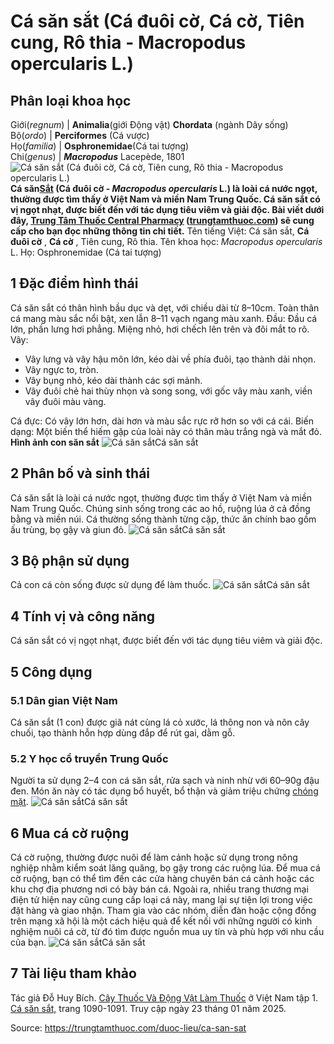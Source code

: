 # Cá săn sắt (Cá đuôi cờ, Cá cờ, Tiên cung, Rô thia - Macropodus opercularis L.)

Phân loại khoa học  
---  
Giới(_regnum_) |  **Animalia**(giới Động vật) **Chordata** (ngành Dây sống)  
Bộ(_ordo_) | **Perciformes** (Cá vược)  
Họ(_familia_) | **Osphronemidae**(Cá tai tượng)  
Chi(_genus_) | _**Macropodus**_ Lacepède, 1801  
![Cá săn sắt \(Cá đuôi cờ, Cá cờ, Tiên cung, Rô thia - Macropodus opercularis L.\)](https://trungtamthuoc.com/images/others/ca-san-sat-5-7028.jpg)
**Cá săn[Sắt](https://trungtamthuoc.com/hoat-chat/sat "Sắt") (Cá đuôi cờ - _Macropodus opercularis_ L.) là loài cá nước ngọt, thường được tìm thấy ở Việt Nam và miền Nam Trung Quốc. Cá săn sắt có vị ngọt nhạt, được biết đến với tác dụng tiêu viêm và giải độc. Bài viết dưới đây, [Trung Tâm Thuốc Central Pharmacy](https://trungtamthuoc.com/ "Trung Tâm Thuốc Central Pharmacy") ([trungtamthuoc.com](https://trungtamthuoc.com/ "trungtamthuoc.com")) sẽ cung cấp cho bạn đọc những thông tin chi tiết.**
Tên tiếng Việt: Cá săn sắt, **Cá đuôi cờ** , **Cá cờ** , Tiên cung, Rô thia.
Tên khoa học: _Macropodus opercularis_ L.
Họ: Osphronemidae (Cá tai tượng)
##  1 Đặc điểm hình thái 
Cá săn sắt có thân hình bầu dục và dẹt, với chiều dài từ 8–10cm. Toàn thân cá mang màu sắc nổi bật, xen lẫn 8–11 vạch ngang màu xanh.
Đầu: Đầu cá lớn, phần lưng hơi phẳng. Miệng nhỏ, hơi chếch lên trên và đôi mắt to rõ.
Vây:
  * Vây lưng và vây hậu môn lớn, kéo dài về phía đuôi, tạo thành dải nhọn.
  * Vây ngực to, tròn.
  * Vây bụng nhỏ, kéo dài thành các sợi mảnh.
  * Vây đuôi chẻ hai thùy nhọn và song song, với gốc vây màu xanh, viền vây đuôi màu vàng.


Cá đực: Có vây lớn hơn, dài hơn và màu sắc rực rỡ hơn so với cá cái.
Biến dạng: Một biến thể hiếm gặp của loài này có thân màu trắng ngà và mắt đỏ.
**Hình ảnh con săn sắt**
![Cá săn sắt](https://trungtamthuoc.com/images/item/ca-san-sat-1.jpg)Cá săn sắt
##  2 Phân bố và sinh thái
Cá săn sắt là loài cá nước ngọt, thường được tìm thấy ở Việt Nam và miền Nam Trung Quốc. Chúng sinh sống trong các ao hồ, ruộng lúa ở cả đồng bằng và miền núi. Cá thường sống thành từng cặp, thức ăn chính bao gồm ấu trùng, bọ gậy và giun đỏ.
![Cá săn sắt](https://trungtamthuoc.com/images/item/ca-san-sat-2.jpg)Cá săn sắt
##  3 Bộ phận sử dụng
Cả con cá còn sống được sử dụng để làm thuốc.
![Cá săn sắt](https://trungtamthuoc.com/images/item/ca-san-sat-3.jpg)Cá săn sắt
##  4 Tính vị và công năng
Cá săn sắt có vị ngọt nhạt, được biết đến với tác dụng tiêu viêm và giải độc.
##  5 Công dụng
### 5.1 Dân gian Việt Nam
Cá săn sắt (1 con) được giã nát cùng lá cỏ xước, lá thông non và nõn cây chuối, tạo thành hỗn hợp dùng đắp để rút gai, dằm gỗ.
### 5.2 Y học cổ truyền Trung Quốc
Người ta sử dụng 2–4 con cá săn sắt, rửa sạch và ninh nhừ với 60–90g đậu đen. Món ăn này có tác dụng bổ huyết, bổ thận và giảm triệu chứng [chóng mặt](https://trungtamthuoc.com/bai-viet/chong-mat "chóng mặt").
![Cá săn sắt](https://trungtamthuoc.com/images/item/ca-san-sat-4.jpg)Cá săn sắt
##  6 Mua cá cờ ruộng
Cá cờ ruộng, thường được nuôi để làm cảnh hoặc sử dụng trong nông nghiệp nhằm kiểm soát lăng quăng, bọ gậy trong các ruộng lúa. Để mua cá cờ ruộng, bạn có thể tìm đến các cửa hàng chuyên bán cá cảnh hoặc các khu chợ địa phương nơi có bày bán cá. Ngoài ra, nhiều trang thương mại điện tử hiện nay cũng cung cấp loại cá này, mang lại sự tiện lợi trong việc đặt hàng và giao nhận. Tham gia vào các nhóm, diễn đàn hoặc cộng đồng trên mạng xã hội là một cách hiệu quả để kết nối với những người có kinh nghiệm nuôi cá cờ, từ đó tìm được nguồn mua uy tín và phù hợp với nhu cầu của bạn.
![Cá săn sắt](https://trungtamthuoc.com/images/item/ca-san-sat-6.jpg)Cá săn sắt
##  7 Tài liệu tham khảo
Tác giả Đỗ Huy Bích. [Cây Thuốc Và Động Vật Làm Thuốc](https://trungtamthuoc.com/bai-viet/doc-online-va-tai-mien-phi-pdf-sach-cay-thuoc-va-dong-vat-lam-thuoc-o-viet-nam "Cây Thuốc Và Động Vật Làm Thuốc") ở Việt Nam tập 1. [Cá săn sắt,](https://trungtamthuoc.com/upload/pdf/cay-thuoc-va-dong-vat-lam-thuoc-tap-1-trungtamthuoc.com.pdf) trang 1090-1091. Truy cập ngày 23 tháng 01 năm 2025.


Source: https://trungtamthuoc.com/duoc-lieu/ca-san-sat